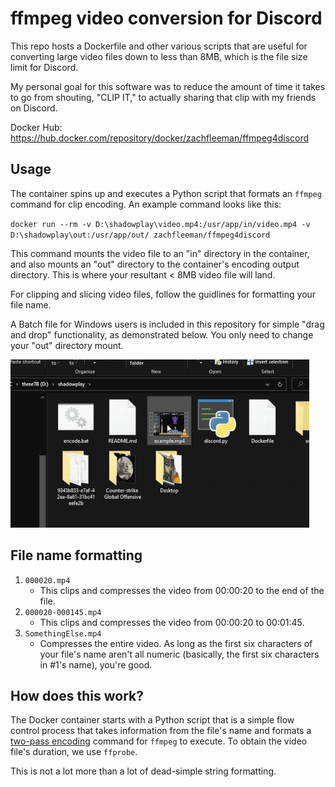 # ffmpeg video conversion for Discord
This repo hosts a Dockerfile and other various scripts that are useful for converting large video files down to less than 8MB, which is the file size limit for Discord.

My personal goal for this software was to reduce the amount of time it takes to go from shouting, "CLIP IT," to actually sharing that clip with my friends on Discord.

Docker Hub: https://hub.docker.com/repository/docker/zachfleeman/ffmpeg4discord

## Usage
The container spins up and executes a Python script that formats an `ffmpeg` command for clip encoding. An example command looks like this:

`docker run --rm -v D:\shadowplay\video.mp4:/usr/app/in/video.mp4 -v D:\shadowplay\out:/usr/app/out/ zachfleeman/ffmpeg4discord`

This command mounts the video file to an "in" directory in the container, and also mounts an "out" directory to the container's encoding output directory. This is where your resultant < 8MB video file will land.

For clipping and slicing video files, follow the guidlines for formatting your file name.

A Batch file for Windows users is included in this repository for simple "drag and drop" functionality, as demonstrated below. You only need to change your "out" directory mount.

![](encode_gif.gif)

## File name formatting
1) `000020.mp4`
    - This clips and compresses the video from 00:00:20 to the end of the file.
2) `000020-000145.mp4`
    - This clips and compresses the video from 00:00:20 to 00:01:45.
3) `SomethingElse.mp4`
    - Compresses the entire video. As long as the first six characters of your file's name aren't all numeric (basically, the first six characters in #1's name), you're good.

## How does this work?
The Docker container starts with a Python script that is a simple flow control process that takes information from the file's name and formats a [two-pass encoding](https://trac.ffmpeg.org/wiki/Encode/H.264) command for `ffmpeg` to execute. To obtain the video file's duration, we use `ffprobe`. 

This is not a lot more than a lot of dead-simple string formatting.
